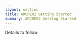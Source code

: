 ```yaml
---
layout: section
title: ARCHER2 Getting Started
summary: ARCHER2 Getting Started
---
```


Details to follow
